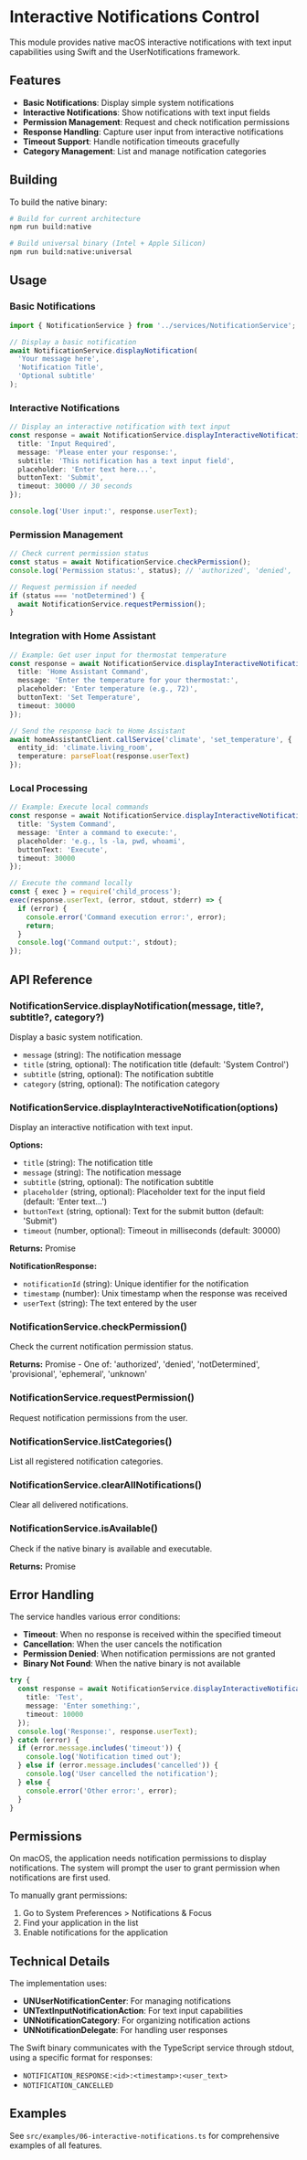 # Interactive Notifications Control

This module provides native macOS interactive notifications with text input capabilities using Swift and the UserNotifications framework.

## Features

- **Basic Notifications**: Display simple system notifications
- **Interactive Notifications**: Show notifications with text input fields
- **Permission Management**: Request and check notification permissions
- **Response Handling**: Capture user input from interactive notifications
- **Timeout Support**: Handle notification timeouts gracefully
- **Category Management**: List and manage notification categories

## Building

To build the native binary:

```bash
# Build for current architecture
npm run build:native

# Build universal binary (Intel + Apple Silicon)
npm run build:native:universal
```

## Usage

### Basic Notifications

```typescript
import { NotificationService } from '../services/NotificationService';

// Display a basic notification
await NotificationService.displayNotification(
  'Your message here',
  'Notification Title',
  'Optional subtitle'
);
```

### Interactive Notifications

```typescript
// Display an interactive notification with text input
const response = await NotificationService.displayInteractiveNotification({
  title: 'Input Required',
  message: 'Please enter your response:',
  subtitle: 'This notification has a text input field',
  placeholder: 'Enter text here...',
  buttonText: 'Submit',
  timeout: 30000 // 30 seconds
});

console.log('User input:', response.userText);
```

### Permission Management

```typescript
// Check current permission status
const status = await NotificationService.checkPermission();
console.log('Permission status:', status); // 'authorized', 'denied', 'notDetermined', etc.

// Request permission if needed
if (status === 'notDetermined') {
  await NotificationService.requestPermission();
}
```

### Integration with Home Assistant

```typescript
// Example: Get user input for thermostat temperature
const response = await NotificationService.displayInteractiveNotification({
  title: 'Home Assistant Command',
  message: 'Enter the temperature for your thermostat:',
  placeholder: 'Enter temperature (e.g., 72)',
  buttonText: 'Set Temperature',
  timeout: 30000
});

// Send the response back to Home Assistant
await homeAssistantClient.callService('climate', 'set_temperature', {
  entity_id: 'climate.living_room',
  temperature: parseFloat(response.userText)
});
```

### Local Processing

```typescript
// Example: Execute local commands
const response = await NotificationService.displayInteractiveNotification({
  title: 'System Command',
  message: 'Enter a command to execute:',
  placeholder: 'e.g., ls -la, pwd, whoami',
  buttonText: 'Execute',
  timeout: 30000
});

// Execute the command locally
const { exec } = require('child_process');
exec(response.userText, (error, stdout, stderr) => {
  if (error) {
    console.error('Command execution error:', error);
    return;
  }
  console.log('Command output:', stdout);
});
```

## API Reference

### NotificationService.displayNotification(message, title?, subtitle?, category?)

Display a basic system notification.

- `message` (string): The notification message
- `title` (string, optional): The notification title (default: 'System Control')
- `subtitle` (string, optional): The notification subtitle
- `category` (string, optional): The notification category

### NotificationService.displayInteractiveNotification(options)

Display an interactive notification with text input.

**Options:**
- `title` (string): The notification title
- `message` (string): The notification message
- `subtitle` (string, optional): The notification subtitle
- `placeholder` (string, optional): Placeholder text for the input field (default: 'Enter text...')
- `buttonText` (string, optional): Text for the submit button (default: 'Submit')
- `timeout` (number, optional): Timeout in milliseconds (default: 30000)

**Returns:** Promise<NotificationResponse>

**NotificationResponse:**
- `notificationId` (string): Unique identifier for the notification
- `timestamp` (number): Unix timestamp when the response was received
- `userText` (string): The text entered by the user

### NotificationService.checkPermission()

Check the current notification permission status.

**Returns:** Promise<string> - One of: 'authorized', 'denied', 'notDetermined', 'provisional', 'ephemeral', 'unknown'

### NotificationService.requestPermission()

Request notification permissions from the user.

### NotificationService.listCategories()

List all registered notification categories.

### NotificationService.clearAllNotifications()

Clear all delivered notifications.

### NotificationService.isAvailable()

Check if the native binary is available and executable.

**Returns:** Promise<boolean>

## Error Handling

The service handles various error conditions:

- **Timeout**: When no response is received within the specified timeout
- **Cancellation**: When the user cancels the notification
- **Permission Denied**: When notification permissions are not granted
- **Binary Not Found**: When the native binary is not available

```typescript
try {
  const response = await NotificationService.displayInteractiveNotification({
    title: 'Test',
    message: 'Enter something:',
    timeout: 10000
  });
  console.log('Response:', response.userText);
} catch (error) {
  if (error.message.includes('timeout')) {
    console.log('Notification timed out');
  } else if (error.message.includes('cancelled')) {
    console.log('User cancelled the notification');
  } else {
    console.error('Other error:', error);
  }
}
```

## Permissions

On macOS, the application needs notification permissions to display notifications. The system will prompt the user to grant permission when notifications are first used.

To manually grant permissions:
1. Go to System Preferences > Notifications & Focus
2. Find your application in the list
3. Enable notifications for the application

## Technical Details

The implementation uses:
- **UNUserNotificationCenter**: For managing notifications
- **UNTextInputNotificationAction**: For text input capabilities
- **UNNotificationCategory**: For organizing notification actions
- **UNNotificationDelegate**: For handling user responses

The Swift binary communicates with the TypeScript service through stdout, using a specific format for responses:
- `NOTIFICATION_RESPONSE:<id>:<timestamp>:<user_text>`
- `NOTIFICATION_CANCELLED`

## Examples

See `src/examples/06-interactive-notifications.ts` for comprehensive examples of all features. 